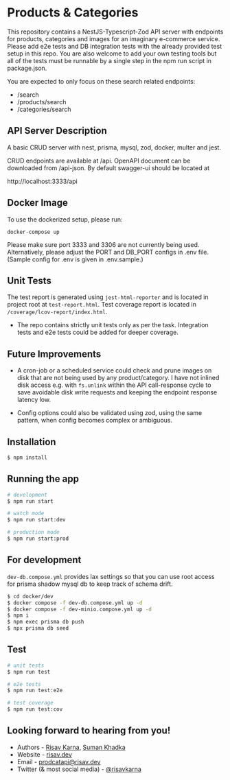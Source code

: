 # Products & Categories

This repository contains a NestJS-Typescript-Zod API server with endpoints for products, categories and images for an imaginary e-commerce service. Please add e2e tests and DB integration tests with the already provided test setup in this repo. You are also welcome to add your own testing tools but all of the tests must be runnable by a single step in the npm run script in package.json.

You are expected to only focus on these search related endpoints:

- /search
- /products/search
- /categories/search

## API Server Description

A basic CRUD server with nest, prisma, mysql, zod, docker, multer and jest.

CRUD endpoints are available at /api. OpenAPI document can be downloaded from /api-json. By default swagger-ui should be located at

http://localhost:3333/api

## Docker Image

To use the dockerized setup, please run:

```
docker-compose up
```

Please make sure port 3333 and 3306 are not currently being used. Alternatively, please adjust the PORT and DB_PORT configs in .env file.
(Sample config for .env is given in .env.sample.)

## Unit Tests

The test report is generated using `jest-html-reporter` and is located in project root at `test-report.html`. Test coverage report is located in `/coverage/lcov-report/index.html`.

- The repo contains strictly unit tests only as per the task. Integration tests and e2e tests could be added for deeper coverage.

## Future Improvements

- A cron-job or a scheduled service could check and prune images on disk that are not being used by any product/category. I have not inlined disk access e.g. with `fs.unlink` within the API call-response cycle to save avoidable disk write requests and keeping the endpoint response latency low.

- Config options could also be validated using zod, using the same pattern, when config becomes complex or ambiguous.

## Installation

```bash
$ npm install
```

## Running the app

```bash
# development
$ npm run start

# watch mode
$ npm run start:dev

# production mode
$ npm run start:prod
```

## For development

`dev-db.compose.yml` provides lax settings so that you can use root access for prisma shadow mysql db to keep track of schema drift.

```bash
$ cd docker/dev
$ docker compose -f dev-db.compose.yml up -d
$ docker compose -f dev-minio.compose.yml up -d
$ npm i
$ npm exec prisma db push
$ npx prisma db seed
```

## Test

```bash
# unit tests
$ npm run test

# e2e tests
$ npm run test:e2e

# test coverage
$ npm run test:cov
```

## Looking forward to hearing from you!

- Authors - [Risav Karna](https://github.com/risavkarna), [Suman Khadka](https://github.com/sumankhadka)
- Website - [risav.dev](https://risav.dev/)
- Email - [prodcatapi@risav.dev](mailto:prodcatapi@risav.dev)
- Twitter (& most social media) - [@risavkarna](https://twitter.com/risavkarna)
